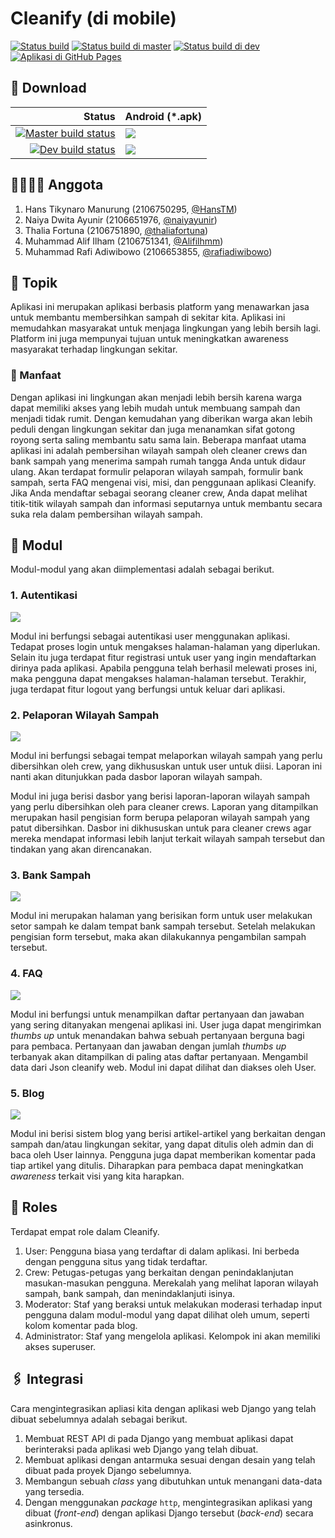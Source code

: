 # Cleanify (di mobile)

[![Status build](https://img.shields.io/github/workflow/status/A03-PBP-2022/cleanify-mobile/Build%20app?logo=github-actions&logoColor=white)](https://github.com/A03-PBP-2022/proyek/actions/workflows/build.yml)
[![Status build di master](https://img.shields.io/github/workflow/status/A03-PBP-2022/cleanify-mobile/Build%20app/master?logo=github-actions&logoColor=white&label=master)](https://github.com/A03-PBP-2022/proyek/actions/workflows/build.yml)
[![Status build di dev](https://img.shields.io/github/workflow/status/A03-PBP-2022/cleanify-mobile/Build%20app/dev?logo=github-actions&logoColor=white&label=dev)](https://github.com/A03-PBP-2022/proyek/actions/workflows/build.yml)
[![Aplikasi di GitHub Pages](https://img.shields.io/badge/web-a03--pbp--2022.github.io%2Fcleanify--mobile-blue?logo=github&logoColor=white)](https://a03-pbp-2022.github.io/cleanify-mobile/)

## 🔽 Download

| Status | Android (*.apk) |  
| -: | - |
| [![Master build status](https://img.shields.io/github/workflow/status/A03-PBP-2022/cleanify-mobile/Build%20app/master?logoColor=white&label=master)](https://github.com/A03-PBP-2022/proyek/actions/workflows/build.yml) | [![](https://img.shields.io/badge/download-nightly.link-540054)](https://nightly.link/A03-PBP-2022/cleanify-mobile/workflows/build/master/android.zip)
| [![Dev build status](https://img.shields.io/github/workflow/status/A03-PBP-2022/cleanify-mobile/Build%20app/dev?logoColor=white&label=dev)](https://github.com/A03-PBP-2022/proyek/actions/workflows/build.yml) | [![](https://img.shields.io/badge/download-nightly.link-540054)](https://nightly.link/A03-PBP-2022/cleanify-mobile/workflows/build/dev/android.zip)

<!--
Nanti akan diganti dengan link ke APK langsung. Jangan dulu.
🌐 Aplikasi Heroku: https://cleanifyid.herokuapp.com/
-->

## 👨‍👨‍👧‍👧 Anggota

1. Hans Tikynaro Manurung (2106750295, [@HansTM](https://github.com/HansTM))
2. Naiya Dwita Ayunir (2106651976, [@naiyayunir](https://github.com/naiyayunir))
3. Thalia Fortuna (2106751890, [@thaliafortuna](https://github.com/thaliafortuna))
4. Muhammad Alif Ilham (2106751341, [@Alifilhmm](https://github.com/Alifilhmm))
5. Muhammad Rafi Adiwibowo (2106653855, [@rafiadiwibowo](https://github.com/rafiadiwibowo))

## 🧠 Topik

Aplikasi ini merupakan aplikasi berbasis platform yang menawarkan jasa untuk membantu membersihkan sampah di sekitar kita. Aplikasi ini memudahkan masyarakat untuk menjaga lingkungan yang lebih bersih lagi. Platform ini juga mempunyai tujuan untuk meningkatkan awareness masyarakat terhadap lingkungan sekitar.

### 💢 Manfaat

Dengan aplikasi ini lingkungan akan menjadi lebih bersih karena warga dapat memiliki akses yang lebih mudah untuk membuang sampah dan menjadi tidak rumit. Dengan kemudahan yang diberikan warga akan lebih peduli dengan lingkungan sekitar dan juga menanamkan sifat gotong royong serta saling membantu satu sama lain. Beberapa manfaat utama aplikasi ini adalah pembersihan wilayah sampah oleh cleaner crews dan bank sampah yang menerima sampah rumah tangga Anda untuk didaur ulang. Akan terdapat formulir pelaporan wilayah sampah, formulir bank sampah, serta FAQ mengenai visi, misi, dan penggunaan aplikasi Cleanify. Jika Anda mendaftar sebagai seorang cleaner crew, Anda dapat melihat titik-titik wilayah sampah dan informasi seputarnya untuk membantu secara suka rela dalam pembersihan wilayah sampah.

## 💾 Modul

Modul-modul yang akan diimplementasi adalah sebagai berikut.

### 1. Autentikasi

![](https://img.shields.io/badge/bagian-Naiya_Dwita_Ayunir-blue)

Modul ini berfungsi sebagai autentikasi user menggunakan aplikasi. Tedapat proses login untuk mengakses halaman-halaman yang diperlukan. Selain itu juga terdapat fitur registrasi untuk user yang ingin mendaftarkan dirinya pada aplikasi. Apabila pengguna telah berhasil melewati proses ini, maka pengguna dapat mengakses halaman-halaman tersebut. Terakhir, juga terdapat fitur logout yang berfungsi untuk keluar dari aplikasi.

### 2. Pelaporan Wilayah Sampah

![](https://img.shields.io/badge/bagian-Thalia_Fortuna-blue)

Modul ini berfungsi sebagai tempat melaporkan wilayah sampah yang perlu dibersihkan oleh crew, yang dikhususkan untuk user untuk diisi. Laporan ini nanti akan ditunjukkan pada dasbor laporan wilayah sampah.

Modul ini juga berisi dasbor yang berisi laporan-laporan wilayah sampah yang perlu dibersihkan oleh para cleaner crews. Laporan yang ditampilkan merupakan hasil pengisian form berupa pelaporan wilayah sampah yang patut dibersihkan. Dasbor ini dikhususkan untuk para cleaner crews agar mereka mendapat informasi lebih lanjut terkait wilayah sampah tersebut dan tindakan yang akan direncanakan.

### 3. Bank Sampah

![](https://img.shields.io/badge/bagian-Muhammad_Rafi_Adiwibowo-blue)

Modul ini merupakan halaman yang berisikan form untuk user melakukan setor sampah ke dalam tempat bank sampah tersebut. Setelah melakukan pengisian form tersebut, maka akan dilakukannya pengambilan sampah tersebut.

### 4. FAQ

![](https://img.shields.io/badge/bagian-Muhammad_Alif_Ilham-blue)

Modul ini berfungsi untuk menampilkan daftar pertanyaan dan jawaban yang sering ditanyakan mengenai aplikasi ini. User juga dapat mengirimkan *thumbs up* untuk menandakan bahwa sebuah pertanyaan berguna bagi para pembaca. Pertanyaan dan jawaban dengan jumlah *thumbs up* terbanyak akan ditampilkan di paling atas daftar pertanyaan. Mengambil data dari Json cleanify web. Modul ini dapat dilihat dan diakses oleh User.

### 5. Blog

![](https://img.shields.io/badge/bagian-Hans_Tikynaro_Manurung-blue)

Modul ini berisi sistem blog yang berisi artikel-artikel yang berkaitan dengan sampah dan/atau lingkungan sekitar, yang dapat ditulis oleh admin dan di baca oleh User lainnya. Pengguna juga dapat memberikan komentar pada tiap artikel yang ditulis. Diharapkan para pembaca dapat meningkatkan *awareness* terkait visi yang kita harapkan.

## 👥 Roles

Terdapat empat role dalam Cleanify.

1. User: Pengguna biasa yang terdaftar di dalam aplikasi. Ini berbeda dengan pengguna situs yang tidak terdaftar.
2. Crew: Petugas-petugas yang berkaitan dengan penindaklanjutan masukan-masukan pengguna. Merekalah yang melihat laporan wilayah sampah, bank sampah, dan menindaklanjuti isinya.
3. Moderator: Staf yang beraksi untuk melakukan moderasi terhadap input pengguna dalam modul-modul yang dapat dilihat oleh umum, seperti kolom komentar pada blog.
4. Administrator: Staf yang mengelola aplikasi. Kelompok ini akan memiliki akses superuser.

## 🖇️ Integrasi

Cara mengintegrasikan apliasi kita dengan aplikasi web Django yang telah dibuat sebelumnya adalah sebagai berikut.

1. Membuat REST API di pada Django yang membuat aplikasi dapat berinteraksi pada aplikasi web Django yang telah dibuat. 
2. Membuat aplikasi dengan antarmuka sesuai dengan desain yang telah dibuat pada proyek Django sebelumnya.
3. Membangun sebuah *class* yang dibutuhkan untuk menangani data-data yang tersedia.
4. Dengan menggunakan *package* `http`, mengintegrasikan aplikasi yang dibuat (*front-end*) dengan aplikasi Django tersebut (*back-end*) secara asinkronus.
